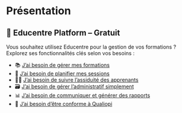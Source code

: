 # Présentation

## 🧩 Educentre Platform – Gratuit

Vous souhaitez utilisez Educentre pour la gestion de vos formations ? 
Explorez ses fonctionnalités clés selon vos besoins :

- 📚 [J’ai besoin de gérer mes formations](./gestion-formations.md)  
- 📅 [J’ai besoin de planifier mes sessions](./planification-sessions.md)  
- 👨‍🎓 [J’ai besoin de suivre l’assiduité des apprenants](./suivi-assiduite.md)  
- 🗃️ [J’ai besoin de gérer l’administratif simplement](./gestion-administrative.md)  
- 📊 [J’ai besoin de communiquer et générer des rapports](./communication-rapport.md)  
- 🏅 [J’ai besoin d’être conforme à Qualiopi](./qualiopi.md)
